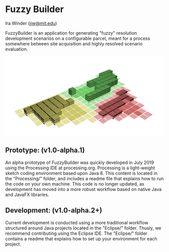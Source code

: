 # Fuzzy Builder
Ira Winder (jiw@mit.edu)

FuzzyBuilder is an application for generating "fuzzy" resolution development scenarios on a configurable parcel, meant for a process somewhere between site acquisition and highly resolved scenario evaluation.

![Fuzzy Builder by Ira Winder](screenshots/massing.png "Fuzzy Builder by Ira Winder")

## Prototype: (v1.0-alpha.1)
An alpha prototype of FuzzyBuilder was quickly developed in July 2019 using the Processing IDE at processing.org. Processing is a light-weight sketch coding environment based upon Java 8. This content is located in the "Processing/" folder, and includes a readme file that explains how to run the code on your own machine. This code is no longer updated, as development has moved into a more robust workflow based on native Java and JavaFX libraries. 

## Development: (v1.0-alpha.2+)
Current development is conducted using a more traditional workflow structured around Java projects located in the "Eclipse/" folder. Thusly, we recommend contributing using the Eclipse IDE. The "Eclipse/" folder contains a readme that explains how to set up your environment for each project.
